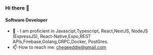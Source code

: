 ### Hi there 👋
#### Software Developer

 

- 🌱 -   I am proficient in Javascipt,Typescript, React,NextJS, NodeJS (ExpressJS), React-Native,Expo,REST APIs,Firebase,Golang,GRPC,Docker, PostGres. 
- 📫 How to reach me: chegeeddie@gmail.com

